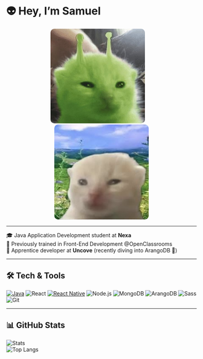 # 👽 Hey, I’m Samuel

<div align="center">
  <img src="./glorp.jpg" alt="Glorp alien cat" width="250" style="border-radius:10px; margin-right: 20px;"/>
  <img src="./glorpnormal.jpeg" alt="Normal Glorp" width="250" style="border-radius:10px;"/>
</div>

---

🎓 Java Application Development student at **Nexa**  
🎨 Previously trained in Front-End Development @OpenClassrooms  
💼 Apprentice developer at **Uncove** (recently diving into ArangoDB 🧪)  

---

## 🛠️ Tech & Tools

[![Java](https://img.shields.io/badge/Java-%23ED8B00.svg?logo=openjdk&logoColor=white)](#)
![React](https://img.shields.io/badge/React-20232A?logo=react&logoColor=61DAFB)
[![React Native](https://img.shields.io/badge/React_Native-%2320232a.svg?logo=react&logoColor=%2361DAFB)](#)
![Node.js](https://img.shields.io/badge/Node.js-339933?logo=node.js&logoColor=white)
![MongoDB](https://img.shields.io/badge/MongoDB-4EA94B?logo=mongodb&logoColor=white)
![ArangoDB](https://img.shields.io/badge/ArangoDB-1E4E65?logo=arangodb&logoColor=white)
![Sass](https://img.shields.io/badge/Sass-CC6699?logo=sass&logoColor=white)
![Git](https://img.shields.io/badge/Git-F05032?logo=git&logoColor=white)

---

## 📊 GitHub Stats

![Stats](https://github-readme-stats.vercel.app/api?username=SamuelSacristan&show_icons=true&theme=tokyonight&hide_rank=true)  
![Top Langs](https://github-readme-stats.vercel.app/api/top-langs/?username=SamuelSacristan&layout=compact&theme=tokyonight)
